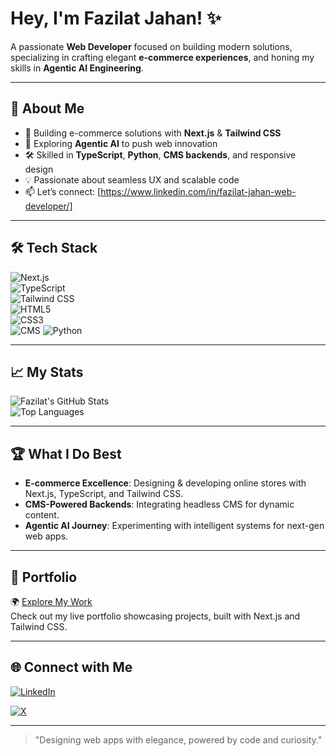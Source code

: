 # Hey, I'm Fazilat Jahan! ✨

A passionate **Web Developer** focused on building modern solutions, specializing in crafting elegant **e-commerce experiences**, and honing my skills in **Agentic AI Engineering**.

---

## 🌟 About Me
- 🔭 Building e-commerce solutions with **Next.js** & **Tailwind CSS**  
- 🌱 Exploring **Agentic AI** to push web innovation  
- 🛠️ Skilled in **TypeScript**, **Python**, **CMS backends**, and responsive design  
- 💡 Passionate about seamless UX and scalable code  
- 📫 Let’s connect: [https://www.linkedin.com/in/fazilat-jahan-web-developer/]  

---

## 🛠️ Tech Stack
![Next.js](https://img.shields.io/badge/Next.js-000000?style=flat&logo=nextdotjs&logoColor=white)  
![TypeScript](https://img.shields.io/badge/TypeScript-3178C6?style=flat&logo=typescript&logoColor=white)  
![Tailwind CSS](https://img.shields.io/badge/Tailwind_CSS-38B2AC?style=flat&logo=tailwind-css&logoColor=white)  
![HTML5](https://img.shields.io/badge/HTML5-E34F26?style=flat&logo=html5&logoColor=white)  
![CSS3](https://img.shields.io/badge/CSS3-1572B6?style=flat&logo=css3&logoColor=white)  
![CMS](https://img.shields.io/badge/CMS-21759B?style=flat&logo=wordpress&logoColor=white)
![Python](https://img.shields.io/badge/Python-3776AB?style=flat&logo=python&logoColor=white)

---

## 📈 My Stats
![Fazilat's GitHub Stats](https://github-readme-stats.vercel.app/api?username=Fazilat-Jahan&show_icons=true&theme=dracula&hide_border=true)  
![Top Languages](https://github-readme-stats.vercel.app/api/top-langs/?username=Fazilat-Jahan&layout=compact&theme=dracula&hide_border=true)  

---

## 🏆 What I Do Best
- **E-commerce Excellence**: Designing & developing online stores with Next.js, TypeScript, and Tailwind CSS.  
- **CMS-Powered Backends**: Integrating headless CMS for dynamic content.  
- **Agentic AI Journey**: Experimenting with intelligent systems for next-gen web apps.  

---

## 📂 Portfolio
🌍 [Explore My Work](https://my-portfolio-fazilat-jahans-projects.vercel.app/)  
Check out my live portfolio showcasing projects, built with Next.js and Tailwind CSS.

---

## 🌐 Connect with Me
[![LinkedIn](https://img.shields.io/badge/LinkedIn-0077B5?style=flat&logo=linkedin&logoColor=white)](https://www.linkedin.com/in/fazilat-jahan-web-developer/)

[![X](https://img.shields.io/badge/X-000000?style=flat&logo=x&logoColor=white)](https://x.com/ItxFaziSays)
  
---

> "Designing web apps with elegance, powered by code and curiosity."

